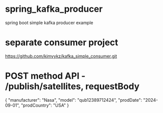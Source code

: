 # spring_kafka_producer
spring boot simple kafka producer example

# separate consumer project
https://github.com/kimvykz/kafka_simple_consumer.git

# POST method API - /publish/satellites, requestBody
{
"manufacturer": "Nasa",
"model": "qub12389712424",
"prodDate": "2024-09-01",
"prodCountry": "USA"
}
